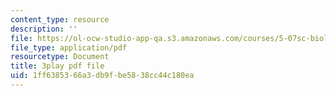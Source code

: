 ```yaml
---
content_type: resource
description: ''
file: https://ol-ocw-studio-app-qa.s3.amazonaws.com/courses/5-07sc-biological-chemistry-i-fall-2013/1ff6385366a3db9fbe5838cc44c180ea_922Oig1HWG8.pdf
file_type: application/pdf
resourcetype: Document
title: 3play pdf file
uid: 1ff63853-66a3-db9f-be58-38cc44c180ea
---
```

